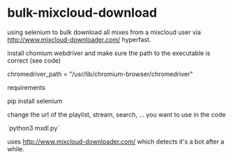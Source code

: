# bulk-mixcloud-download
using selenium to bulk download all mixes from a mixcloud user via http://www.mixcloud-downloader.com/ hyperfast.

install chomium webdriver and make sure the path to the executable is correct (see code)

chromedriver_path = "/usr/lib/chromium-browser/chromedriver"

requirements

pip install selenium

change the url of the playlist, stream, search, ... you want to use in the code

´python3 mxdl.py´

uses http://www.mixcloud-downloader.com/ which detects it's a bot after a while. 
